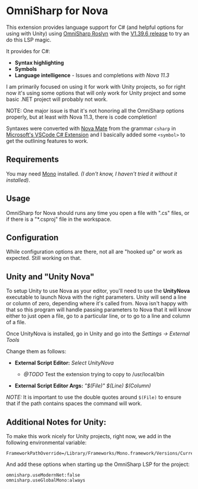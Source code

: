 # OmniSharp for Nova

This extension provides language support for C# (and helpful options for using with Unity) using [OmniSharp Roslyn](https://github.com/OmniSharp/omnisharp-roslyn) with the [V1.39.6 release](https://github.com/OmniSharp/omnisharp-roslyn/releases/) to try an do this LSP magic.

It provides for C#:

 * **Syntax highlighting**
 * **Symbols**
 * **Language intelligence** - Issues and completions _with Nova 11.3_

I am primarily focused on using it for work with Unity projects, so for right now it's using some options that will only work for Unity project and some basic .NET project will probably not work.

NOTE: One major issue is that it's not honoring all the OmniSharp options properly, but at least with Nova 11.3, there is code completion!

Syntaxes were converted with [Nova Mate](https://github.com/gredman/novamate) from the grammar `csharp` in [Microsoft's VSCode C# Extension](https://github.com/microsoft/vscode/blob/main/extensions/csharp/syntaxes/csharp.tmLanguage.json) and I basically added some `<symbol>` to get the outlining features to work.

## Requirements

You may need [Mono](https://www.mono-project.com/download/stable/) installed. _(I don't know, I haven't tried it without it installed)_.

## Usage

OmniSharp for Nova should runs any time you open a file with ".cs" files, or if there is a "*.csproj" file in the workspace.

## Configuration

While configuration options are there, not all are "hooked up" or work as expected. Still working on that.

## Unity and "Unity Nova"

To setup Unity to use Nova as your editor, you'll need to use the **UnityNova** executable to launch Nova with the right parameters.
Unity will send a line or column of zero, depending where it's called from. Nova isn't happy with that so this program will handle passing parameters to Nova that it will know either to just open a file, go to a particular line, or to go to a line and column of a file.

Once UnityNova is installed, go in Unity and go into the *Settings -> External Tools*

Change them as follows:

  * **External Script Editor:** *Select UnityNova*

    * _@TODO_ Test the extension trying to copy to /usr/local/bin

  * **External Script Editor Args:** *"$(File)" $(Line) $(Column)*

*NOTE:* It is important to use the double quotes around `$(File)` to ensure that if the path contains spaces the command will work.

## Additional Notes for Unity:

To make this work nicely for Unity projects, right now, we add in the following environmental variable:

```
FrameworkPathOverride=/Library/Frameworks/Mono.framework/Versions/Current
```

And add these options when starting up the OmniSharp LSP for the project:

```
omnisharp.useModernNet:false
omnisharp.useGlobalMono:always
```

<!--
### What happens?

Who knows... but here's some notes for me...

Take a look at:

`~/.vscode/extensions/ms-dotnettools.csharp-1.25.0-darwin-arm64/.omnisharp/1.39.0/omnisharp/`

Default [RoslynExtensionOptions](https://github.com/OmniSharp/omnisharp-roslyn/blob/master/src/OmniSharp.Shared/Options/RoslynExtensionsOptions.cs)

```
{
	"RoslynExtensionsOptions":{
		"EnableDecompilationSupport":false,
		"EnableAnalyzersSupport":false,
		"EnableImportCompletion":false,
		"EnableAsyncCompletion":false,
		"DocumentAnalysisTimeoutMs":30000,
		"DiagnosticWorkersThreadCount":15,
		"AnalyzeOpenDocumentsOnly":false,
		"InlayHintsOptions":{
			"EnableForParameters":false,
			"ForLiteralParameters":false,
			"ForIndexerParameters":false,
			"ForObjectCreationParameters":false,
			"ForOtherParameters":false,
			"SuppressForParametersThatDifferOnlyBySuffix":false,
			"SuppressForParametersThatMatchMethodIntent":false,
			"SuppressForParametersThatMatchArgumentName":false,
			"EnableForTypes":false,
			"ForImplicitVariableTypes":false,
			"ForLambdaParameterTypes":false,
			"ForImplicitObjectCreation":false
		},
		"LocationPaths":null
	},
	"FormattingOptions":{
		"OrganizeImports":false,
		"EnableEditorConfigSupport":false,
		"NewLine":"\\n",
		"UseTabs":false,
		"TabSize":4,
		"IndentationSize":4,
		"SpacingAfterMethodDeclarationName":false,
		"SeparateImportDirectiveGroups":false,
		"SpaceWithinMethodDeclarationParenthesis":false,
		"SpaceBetweenEmptyMethodDeclarationParentheses":false,
		"SpaceAfterMethodCallName":false,
		"SpaceWithinMethodCallParentheses":false,
		"SpaceBetweenEmptyMethodCallParentheses":false,
		"SpaceAfterControlFlowStatementKeyword":true,
		"SpaceWithinExpressionParentheses":false,
		"SpaceWithinCastParentheses":false,
		"SpaceWithinOtherParentheses":false,
		"SpaceAfterCast":false,
		"SpaceBeforeOpenSquareBracket":false,
		"SpaceBetweenEmptySquareBrackets":false,
		"SpaceWithinSquareBrackets":false,
		"SpaceAfterColonInBaseTypeDeclaration":true,
		"SpaceAfterComma":true,
		"SpaceAfterDot":false,
		"SpaceAfterSemicolonsInForStatement":true,
		"SpaceBeforeColonInBaseTypeDeclaration":true,
		"SpaceBeforeComma":false,
		"SpaceBeforeDot":false,
		"SpaceBeforeSemicolonsInForStatement":false,
		"SpacingAroundBinaryOperator":"single",
		"IndentBraces":false,
		"IndentBlock":true,
		"IndentSwitchSection":true,
		"IndentSwitchCaseSection":true,
		"IndentSwitchCaseSectionWhenBlock":true,
		"LabelPositioning":"oneLess",
		"WrappingPreserveSingleLine":true,
		"WrappingKeepStatementsOnSingleLine":true,
		"NewLinesForBracesInTypes":true,
		"NewLinesForBracesInMethods":true,
		"NewLinesForBracesInProperties":true,
		"NewLinesForBracesInAccessors":true,
		"NewLinesForBracesInAnonymousMethods":true,
		"NewLinesForBracesInControlBlocks":true,
		"NewLinesForBracesInAnonymousTypes":true,
		"NewLinesForBracesInObjectCollectionArrayInitializers":true,
		"NewLinesForBracesInLambdaExpressionBody":true,
		"NewLineForElse":true,
		"NewLineForCatch":true,
		"NewLineForFinally":true,
		"NewLineForMembersInObjectInit":true,
		"NewLineForMembersInAnonymousTypes":true,
		"NewLineForClausesInQuery":true
	},
	"FileOptions":{
		"SystemExcludeSearchPatterns":[
			"**/node_modules/**/*",
			"**/bin/**/*",
			"**/obj/**/*",
			"**/.git/**/*"
		],
		"ExcludeSearchPatterns":[
		]
	},
	"RenameOptions":{
		"RenameOverloads":false,
		"RenameInStrings":false,
		"RenameInComments":false
	},
	"ImplementTypeOptions":{
		"InsertionBehavior":0,
		"PropertyGenerationBehavior":0
	},
	"DotNetCliOptions":{
		"LocationPaths":null
	},
	"Plugins":{
		"LocationPaths":null
	}
}
```
-->